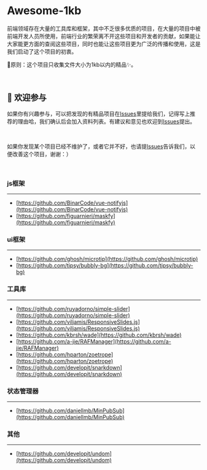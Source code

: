 # Awesome-1kb

前端领域存在大量的工具库和框架，其中不乏很多优质的项目，在大量的项目中被前端开发人员所使用，前端行业的繁荣离不开这些项目和开发者的贡献，如果能让大家能更方面的查阅这些项目，同时也能让这些项目更为广泛的传播和使用，这是我们启动了这个项目的初衷。

:honeybee:原则：这个项目只收集文件大小为1kb以内的精品:sparkles:。

<br />

##  :clap: 欢迎参与​

如果你有兴趣参与，可以把发现的有精品项目在[Issues](https://github.com/Tnfe/awesome-1kb/issues)里提给我们，记得写上推荐的理由哈，我们确认后会加入资料列表。有建议和意见也欢迎到[Issues](https://github.com/Tnfe/awesome-1kb/issues)提出。

<br />

如果你发现某个项目已经不维护了，或者它并不好，也请提[Issues](https://github.com/Tnfe/awesome-1kb/issues)告诉我们，以便改善这个项目，谢谢：）

<br />

### js框架

------
* [https://github.com/BinarCode/vue-notifyjs](https://github.com/BinarCode/vue-notifyjs)
* [https://github.com/figuarnieri/maskfy](https://github.com/figuarnieri/maskfy)


### ui框架

------
* [https://github.com/ghosh/microtip](https://github.com/ghosh/microtip)
* [https://github.com/tipsy/bubbly-bg](https://github.com/tipsy/bubbly-bg)


### 工具库

------
* [https://github.com/ruyadorno/simple-slider](https://github.com/ruyadorno/simple-slider)
* [https://github.com/viljamis/ResponsiveSlides.js](https://github.com/viljamis/ResponsiveSlides.js)
* [https://github.com/kbrsh/wade](https://github.com/kbrsh/wade)
* [https://github.com/a-jie/RAFManager](https://github.com/a-jie/RAFManager)
* [https://github.com/hparton/zoetrope](https://github.com/hparton/zoetrope)
* [https://github.com/developit/snarkdown](https://github.com/developit/snarkdown)

### 状态管理器

------
* [https://github.com/daniellmb/MinPubSub](https://github.com/daniellmb/MinPubSub)


### 其他

------
* [https://github.com/developit/undom](https://github.com/developit/undom)

